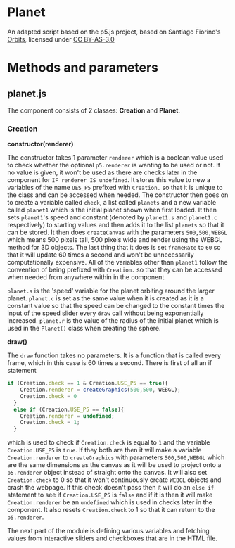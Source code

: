 # Planet
An adapted script based on the p5.js project, based on Santiago Fiorino's [Orbits](https://www.openprocessing.org/sketch/567018), licensed under [CC BY-AS-3.0](https://creativecommons.org/licenses/by-sa/3.0/)

# Methods and parameters
## planet.js
The component consists of 2 classes: **Creation** and **Planet**.
### Creation
**constructor(renderer)**

The constructor takes 1 parameter `renderer` which is a boolean value used to check whether the optional `p5.renderer` is wanting to be used or not. If no value is given, it won't be used as there are checks later in the component for `IF renderer IS undefined`. It stores this value to new a variables of the name `UES_P5` prefixed with `Creation.` so that it is unique to the class and can be accessed when needed. The constructor then goes on to create a variable called `check`, a list called `planets` and a new variable called `planet1` which is the initial planet shown when first loaded. It then sets `planet1`'s speed and constant (denoted by `planet1.s` and `planet1.c` respectively) to starting values and then adds it to the list `planets` so that it can be stored. It then does `createCanvas` with the parameters `500,500,WEBGL` which means 500 pixels tall, 500 pixels wide and render using the WEBGL method for 3D objects. The last thing that it does is set `frameRate` to `60` so that it will update 60 times a second and won't be unnecessarily computationally expensive. All of the variables other than `planet1` follow the convention of being prefixed with `Creation.` so that they can be accessed when needed from anywhere within in the component.

`planet.s` is the 'speed' variable for the planet orbiting around the larger planet. `planet.c` is set as the same value when it is created as it is a constant value so that the speed can be changed to the constant times the input of the speed slider every `draw` call without being exponentially increased. `planet.r` is the value of the radius of the initial planet which is used in the `Planet()` class when creating the sphere.

**draw()**

The `draw` function takes no parameters. It is a function that is called every frame, which in this case is 60 times a second. There is first of all an if statement
```javascript
if (Creation.check == 1 & Creation.USE_P5 == true){
    Creation.renderer = createGraphics(500,500, WEBGL);
    Creation.check = 0
  }
  else if (Creation.USE_P5 == false){
    Creation.renderer = undefined;
    Creation.check = 1;
  }
```
which is used to check if `Creation.check` is equal to `1` and the variable `Creation.USE_P5` is `true`. If they both are then it will make a variable `Creation.renderer` to `createGraphics` with parameters `500,500,WEBGL` which are the same dimensions as the canvas as it will be used to project onto a `p5.renderer` object instead of straight onto the canvas. It will also set `Creation.check` to 0 so that it won't continuously create `WEBGL` objects and crash the webpage. If this check doesn't pass then it will do an `else if` statement to see if `Creation.USE_P5` is `false` and if it is then it will make `Creation.renderer` be an `undefined` which is used in checks later in the component. It also resets `Creation.check` to 1 so that it can return to the `p5.renderer`.

The next part of the module is defining various variables and fetching values from interactive sliders and checkboxes that are in the HTML file.
